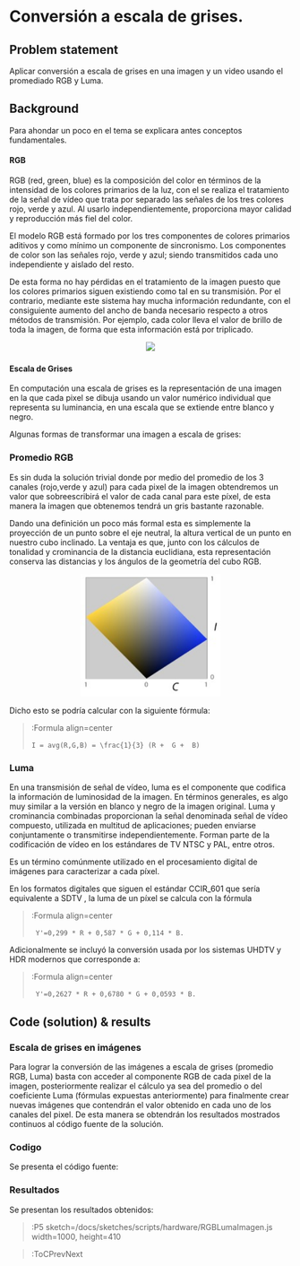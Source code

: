  
<script src="/docs/sketches/scripts/p5.min.js" /></script>

# Conversión a escala de grises.
 
## Problem statement
Aplicar conversión a escala de grises en una imagen y un video usando el promediado RGB y Luma.
 
## Background
 
Para ahondar un poco en el tema se explicara antes conceptos fundamentales.
 
#### RGB
RGB (red, green, blue) es la composición del color en términos de la intensidad de los colores primarios de la luz, con el se realiza el  tratamiento de la señal de vídeo que trata por separado las señales de los tres colores rojo, verde y azul. Al usarlo independientemente, proporciona mayor calidad y reproducción más fiel del color.
 
El modelo RGB está formado por los tres componentes de colores primarios aditivos y como mínimo un componente de sincronismo. Los componentes de color son las señales rojo, verde y azul; siendo transmitidos cada uno independiente y aislado del resto.
 
De esta forma no hay pérdidas en el tratamiento de la imagen puesto que los colores primarios siguen existiendo como tal en su transmisión. Por el contrario, mediante este sistema hay mucha información redundante, con el consiguiente aumento del ancho de banda necesario respecto a otros métodos de transmisión. Por ejemplo, cada color lleva el valor de brillo de toda la imagen, de forma que esta información está por triplicado.
 
<center><img src="https://upload.wikimedia.org/wikipedia/commons/thumb/e/e0/Synthese%2B.svg/800px-Synthese%2B.svg.png"  width=250/></center>
 
#### Escala de Grises
 
En computación una escala de grises es la representación de una imagen en la que cada pixel se dibuja usando un valor numérico individual que representa su luminancia, en una escala que se extiende entre blanco y negro.
 
Algunas formas de transformar una imagen a escala de grises:
 
### Promedio RGB
 
Es sin duda la solución trivial donde por medio del promedio de los 3 canales (rojo,verde y azul) para cada pixel de la imagen obtendremos un valor que sobreescribirá el valor de cada canal para este píxel, de esta manera la imagen que obtenemos tendrá un gris bastante razonable.
 
Dando una definición un poco más formal esta es simplemente la proyección de un punto sobre el eje neutral, la altura vertical de un punto en nuestro cubo inclinado. La ventaja es que, junto con los cálculos de tonalidad y crominancia de la distancia euclidiana, esta representación conserva las distancias y los ángulos de la geometría del cubo RGB.
 
<center><img src="/docs/sketches/assets/promedioRGB.jpeg"  width=250/></center>
 
Dicho esto se podría calcular con la siguiente fórmula:
 
> :Formula align=center
>
> ```
> I = avg(R,G,B) = \frac{1}{3} (R +  G +  B)
> ```
 
### Luma
 
En una transmisión de señal de vídeo, luma es el componente que codifica la información de luminosidad de la imagen. En términos generales, es algo muy similar a la versión en blanco y negro de la imagen original. Luma y crominancia combinadas proporcionan la señal denominada señal de vídeo compuesto, utilizada en multitud de aplicaciones; pueden enviarse conjuntamente o transmitirse independientemente. Forman parte de la codificación de vídeo en los estándares de TV NTSC y PAL, entre otros.
 
Es un término comúnmente utilizado en el procesamiento digital de imágenes para caracterizar a cada píxel.
 
En los formatos digitales que siguen el estándar CCIR_601 que sería equivalente a SDTV , la luma de un píxel se calcula con la fórmula
 
> :Formula align=center
>
> ```
>  Y'=0,299 * R + 0,587 * G + 0,114 * B.
> ```
 
Adicionalmente se incluyó la conversión usada por los sistemas UHDTV y HDR modernos que corresponde a:
 
> :Formula align=center
>
> ```
>  Y'=0,2627 * R + 0,6780 * G + 0,0593 * B.
> ```
 
 
## Code (solution) & results
 
### Escala de grises en imágenes
 
Para lograr la conversión de las imágenes a escala de grises (promedio RGB, Luma) basta con acceder al componente RGB de cada pixel de la imagen, posteriormente realizar el cálculo ya sea del promedio o del coeficiente Luma (fórmulas expuestas anteriormente) para finalmente crear nuevas imágenes que contendrán el valor obtenido en cada uno de los canales del pixel. De esta manera se obtendrán los resultados mostrados continuos al código fuente de la solución.
 
### Codigo
 
Se presenta el código fuente:
 

 
### Resultados
 
Se presentan los resultados obtenidos:
 
> :P5 sketch=/docs/sketches/scripts/hardware/RGBLumaImagen.js width=1000, height=410
 

 
> :ToCPrevNext
 

